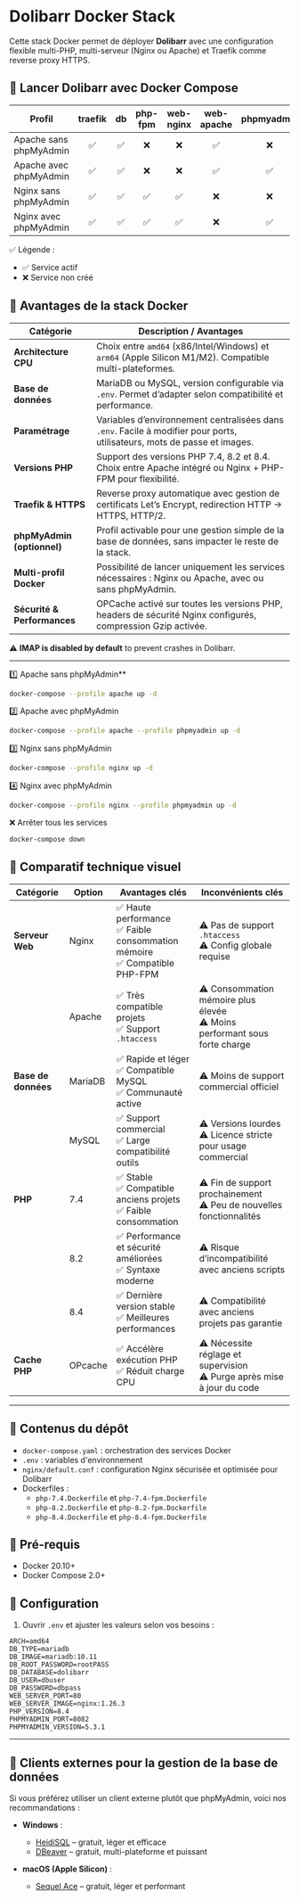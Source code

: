 # Dolibarr Docker Stack

Cette stack Docker permet de déployer **Dolibarr** avec une configuration flexible multi-PHP, multi-serveur (Nginx ou Apache) et Traefik comme reverse proxy HTTPS.

## 🔹 Lancer Dolibarr avec Docker Compose

| Profil                         | traefik | db  | php-fpm | web-nginx | web-apache | phpmyadmin |
|--------------------------------|:-------:|:---:|:-------:|:---------:|:----------:|:----------:|
| Apache sans phpMyAdmin         | ✅      | ✅  | ❌      | ❌        | ✅         | ❌         |
| Apache avec phpMyAdmin         | ✅      | ✅  | ❌      | ❌        | ✅         | ✅         |
| Nginx sans phpMyAdmin          | ✅      | ✅  | ✅      | ✅        | ❌         | ❌         |
| Nginx avec phpMyAdmin          | ✅      | ✅  | ✅      | ✅        | ❌         | ✅         |

✅ Légende :  
- ✅ Service actif  
- ❌ Service non créé

## 🔹 Avantages de la stack Docker

| Catégorie                  | Description / Avantages                                                                                 |
|-----------------------------|--------------------------------------------------------------------------------------------------------|
| **Architecture CPU**        | Choix entre `amd64` (x86/Intel/Windows) et `arm64` (Apple Silicon M1/M2). Compatible multi-plateformes.|
| **Base de données**         | MariaDB ou MySQL, version configurable via `.env`. Permet d’adapter selon compatibilité et performance.|
| **Paramétrage**             | Variables d’environnement centralisées dans `.env`. Facile à modifier pour ports, utilisateurs, mots de passe et images. |
| **Versions PHP**            | Support des versions PHP 7.4, 8.2 et 8.4. Choix entre Apache intégré ou Nginx + PHP-FPM pour flexibilité. |
| **Traefik & HTTPS**         | Reverse proxy automatique avec gestion de certificats Let’s Encrypt, redirection HTTP → HTTPS, HTTP/2. |
| **phpMyAdmin (optionnel)**  | Profil activable pour une gestion simple de la base de données, sans impacter le reste de la stack.    |
| **Multi-profil Docker**     | Possibilité de lancer uniquement les services nécessaires : Nginx ou Apache, avec ou sans phpMyAdmin.  |
| **Sécurité & Performances** | OPCache activé sur toutes les versions PHP, headers de sécurité Nginx configurés, compression Gzip activée. |

⚠️ **IMAP is disabled by default** to prevent crashes in Dolibarr.

---

1️⃣ Apache sans phpMyAdmin**  
```bash
docker-compose --profile apache up -d
```
2️⃣ Apache avec phpMyAdmin
```bash
docker-compose --profile apache --profile phpmyadmin up -d
```
3️⃣ Nginx sans phpMyAdmin
```bash
docker-compose --profile nginx up -d
```
4️⃣ Nginx avec phpMyAdmin
```bash
docker-compose --profile nginx --profile phpmyadmin up -d
```
❌ Arrêter tous les services
```bash
docker-compose down
```

## 🔹 Comparatif technique visuel

| Catégorie             | Option         | Avantages clés                                   | Inconvénients clés                               |
|----------------------|----------------|-------------------------------------------------|-------------------------------------------------|
| **Serveur Web**       | Nginx          | ✅ Haute performance<br>✅ Faible consommation mémoire<br>✅ Compatible PHP-FPM | ⚠ Pas de support `.htaccess`<br>⚠ Config globale requise |
|                       | Apache         | ✅ Très compatible projets<br>✅ Support `.htaccess` | ⚠ Consommation mémoire plus élevée<br>⚠ Moins performant sous forte charge |
| **Base de données**   | MariaDB        | ✅ Rapide et léger<br>✅ Compatible MySQL<br>✅ Communauté active | ⚠ Moins de support commercial officiel |
|                       | MySQL          | ✅ Support commercial<br>✅ Large compatibilité outils | ⚠ Versions lourdes<br>⚠ Licence stricte pour usage commercial |
| **PHP**               | 7.4            | ✅ Stable<br>✅ Compatible anciens projets<br>✅ Faible consommation | ⚠ Fin de support prochainement<br>⚠ Peu de nouvelles fonctionnalités |
|                       | 8.2            | ✅ Performance et sécurité améliorées<br>✅ Syntaxe moderne | ⚠ Risque d’incompatibilité avec anciens scripts |
|                       | 8.4            | ✅ Dernière version stable<br>✅ Meilleures performances | ⚠ Compatibilité avec anciens projets pas garantie |
| **Cache PHP**         | OPcache        | ✅ Accélère exécution PHP<br>✅ Réduit charge CPU | ⚠ Nécessite réglage et supervision<br>⚠ Purge après mise à jour du code |

---

## 🔹 Contenus du dépôt

- `docker-compose.yaml` : orchestration des services Docker  
- `.env` : variables d'environnement  
- `nginx/default.conf` : configuration Nginx sécurisée et optimisée pour Dolibarr  
- Dockerfiles :
  - `php-7.4.Dockerfile` et `php-7.4-fpm.Dockerfile`
  - `php-8.2.Dockerfile` et `php-8.2-fpm.Dockerfile`
  - `php-8.4.Dockerfile` et `php-8.4-fpm.Dockerfile`

## 🔹 Pré-requis

- Docker 20.10+  
- Docker Compose 2.0+

## 🔹 Configuration

1. Ouvrir `.env` et ajuster les valeurs selon vos besoins :

```env
ARCH=amd64
DB_TYPE=mariadb
DB_IMAGE=mariadb:10.11
DB_ROOT_PASSWORD=rootPASS
DB_DATABASE=dolibarr
DB_USER=dbuser
DB_PASSWORD=dbpass
WEB_SERVER_PORT=80
WEB_SERVER_IMAGE=nginx:1.26.3
PHP_VERSION=8.4
PHPMYADMIN_PORT=8082
PHPMYADMIN_VERSION=5.3.1
```

---

## 🔹 Clients externes pour la gestion de la base de données

Si vous préférez utiliser un client externe plutôt que phpMyAdmin, voici nos recommandations :

- **Windows** :  
  - [HeidiSQL](https://www.heidisql.com/) – gratuit, léger et efficace  
  - [DBeaver](https://dbeaver.io/) – gratuit, multi-plateforme et puissant  

- **macOS (Apple Silicon)** :  
  - [Sequel Ace](https://apps.apple.com/fr/app/sequel-ace/id1518036000?mt=12) – gratuit, léger et performant

